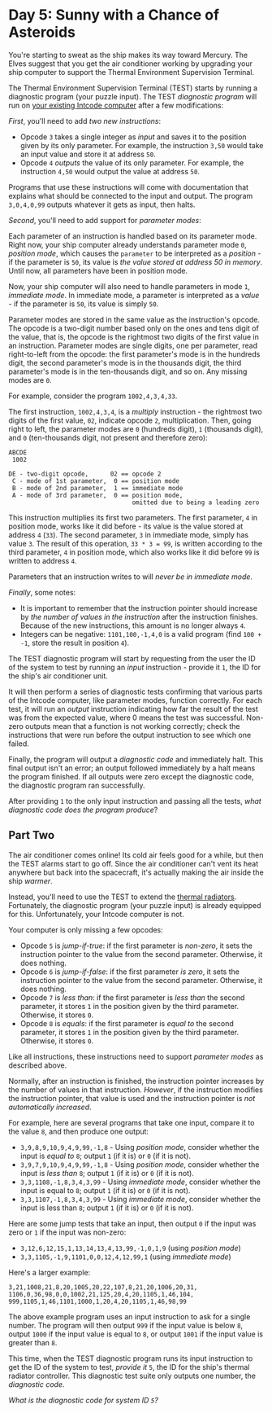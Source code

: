 # Day 5: Sunny with a Chance of Asteroids

You're starting to sweat as the ship makes its way toward Mercury. The Elves
suggest that you get the air conditioner working by upgrading your ship
computer to support the Thermal Environment Supervision Terminal.

The Thermal Environment Supervision Terminal (TEST) starts by running a
diagnostic program (your puzzle input). The TEST *diagnostic program* will run
on [your existing Intcode computer][1] after a few modifications:

*First*, you'll need to add *two new instructions*:

* Opcode `3` takes a single integer as *input* and saves it to the position
  given by its only parameter. For example, the instruction `3,50` would take
  an input value and store it at address `50`.
* Opcode `4` *outputs* the value of its only parameter. For example, the
  instruction `4,50` would output the value at address `50`.

Programs that use these instructions will come with documentation that explains
what should be connected to the input and output. The program `3,0,4,0,99`
outputs whatever it gets as input, then halts.

*Second*, you'll need to add support for *parameter modes*:

Each parameter of an instruction is handled based on its parameter mode. Right
now, your ship computer already understands parameter mode `0`, *position
mode*, which causes the `parameter` to be interpreted as a *position* - if the
parameter is `50`, its value is *the value stored at address 50 in memory*.
Until now, all parameters have been in position mode.

Now, your ship computer will also need to handle parameters in mode `1`,
*immediate mode*. In immediate mode, a parameter is interpreted as a *value* -
if the parameter is `50`, its value is simply `50`.

Parameter modes are stored in the same value as the instruction's opcode. The
opcode is a two-digit number based only on the ones and tens digit of the
value, that is, the opcode is the rightmost two digits of the first value in an
instruction. Parameter modes are single digits, one per parameter, read
right-to-left from the opcode: the first parameter's mode is in the hundreds
digit, the second parameter's mode is in the thousands digit, the third
parameter's mode is in the ten-thousands digit, and so on. Any missing modes
are `0`.

For example, consider the program `1002,4,3,4,33`.

The first instruction, `1002,4,3,4`, is a *multiply* instruction - the
rightmost two digits of the first value, `02`, indicate opcode `2`,
multiplication. Then, going right to left, the parameter modes are `0`
(hundreds digit), `1` (thousands digit), and `0` (ten-thousands digit, not
present and therefore zero):

```
ABCDE
 1002

DE - two-digit opcode,      02 == opcode 2
 C - mode of 1st parameter,  0 == position mode
 B - mode of 2nd parameter,  1 == immediate mode
 A - mode of 3rd parameter,  0 == position mode,
                                  omitted due to being a leading zero
```

This instruction multiplies its first two parameters. The first parameter, `4`
in position mode, works like it did before - its value is the value stored at
address `4` (`33`). The second parameter, `3` in immediate mode, simply has
value `3`.  The result of this operation, `33 * 3 = 99`, is written according
to the third parameter, `4` in position mode, which also works like it did
before `99` is written to address `4`.

Parameters that an instruction writes to will *never be in immediate mode*.

*Finally*, some notes:

* It is important to remember that the instruction pointer should increase by
  *the number of values in the instruction* after the instruction finishes.
  Because of the new instructions, this amount is no longer always `4`.
* Integers can be negative: `1101,100,-1,4,0` is a valid program (find `100 +
  -1`, store the result in position `4`).

The TEST diagnostic program will start by requesting from the user the ID of
the system to test by running an *input* instruction - provide it `1`, the ID
for the ship's air conditioner unit.

It will then perform a series of diagnostic tests confirming that various parts
of the Intcode computer, like parameter modes, function correctly. For each
test, it will run an *output* instruction indicating how far the result of the
test was from the expected value, where 0 means the test was successful.
Non-zero outputs mean that a function is not working correctly; check the
instructions that were run before the output instruction to see which one
failed.

Finally, the program will output a *diagnostic code* and immediately halt. This
final output isn't an error; an output followed immediately by a halt means the
program finished. If all outputs were zero except the diagnostic code, the
diagnostic program ran successfully.

After providing `1` to the only input instruction and passing all the tests,
*what diagnostic code does the program produce*?

## Part Two

The air conditioner comes online! Its cold air feels good for a while, but then
the TEST alarms start to go off. Since the air conditioner can't vent its heat
anywhere but back into the spacecraft, it's actually making the air inside the
ship *warmer*.

Instead, you'll need to use the TEST to extend the [thermal radiators][2].
Fortunately, the diagnostic program (your puzzle input) is already equipped for
this. Unfortunately, your Intcode computer is not.

Your computer is only missing a few opcodes:

* Opcode `5` is *jump-if-true*: if the first parameter is *non-zero*, it sets
  the instruction pointer to the value from the second parameter. Otherwise, it
  does nothing.
* Opcode `6` is *jump-if-false*: if the first parameter *is zero*, it sets the
  instruction pointer to the value from the second parameter. Otherwise, it
  does nothing.
* Opcode `7` is *less than*: if the first parameter is *less than* the second
  parameter, it stores `1` in the position given by the third parameter.
  Otherwise, it stores `0`.
* Opcode `8` is *equals*: if the first parameter is *equal to* the second
  parameter, it stores `1` in the position given by the third parameter.
  Otherwise, it stores `0`.

Like all instructions, these instructions need to support *parameter modes* as
described above.

Normally, after an instruction is finished, the instruction pointer increases
by the number of values in that instruction. *However*, if the instruction
modifies the instruction pointer, that value is used and the instruction
pointer is *not automatically increased*.

For example, here are several programs that take one input, compare it to the
value `8`, and then produce one output:

* `3,9,8,9,10,9,4,9,99,-1,8` - Using *position mode*, consider whether the
  input is *equal to* `8`; output `1` (if it is) or `0` (if it is not).
* `3,9,7,9,10,9,4,9,99,-1,8` - Using *position mode*, consider whether the
  input is *less than* `8`; output `1` (if it is) or `0` (if it is not).
* `3,3,1108,-1,8,3,4,3,99` - Using *immediate mode*, consider whether the input
  is equal to `8`; output `1` (if it is) or `0` (if it is not).
* `3,3,1107,-1,8,3,4,3,99` - Using *immediate mode*, consider whether the input
  is less than `8`; output `1` (if it is) or `0` (if it is not).

Here are some jump tests that take an input, then output `0` if the input was
zero or `1` if the input was non-zero:

* `3,12,6,12,15,1,13,14,13,4,13,99,-1,0,1,9` (using *position mode*)
* `3,3,1105,-1,9,1101,0,0,12,4,12,99,1` (using *immediate mode*)

Here's a larger example:

```
3,21,1008,21,8,20,1005,20,22,107,8,21,20,1006,20,31,
1106,0,36,98,0,0,1002,21,125,20,4,20,1105,1,46,104,
999,1105,1,46,1101,1000,1,20,4,20,1105,1,46,98,99
```

The above example program uses an input instruction to ask for a single number.
The program will then output `999` if the input value is below `8`, output
`1000` if the input value is equal to `8`, or output `1001` if the input value
is greater than `8`.

This time, when the TEST diagnostic program runs its input instruction to get
the ID of the system to test, *provide it* `5`, the ID for the ship's thermal
radiator controller. This diagnostic test suite only outputs one number, the
*diagnostic code*.

*What is the diagnostic code for system ID `5`?*

[1]: ../day_02/README.md
[2]: https://en.wikipedia.org/wiki/Spacecraft_thermal_control

